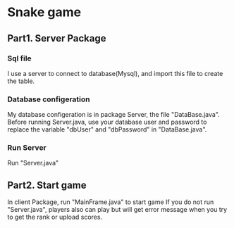# Snake game
## Part1. Server Package
### Sql file
I use a server to connect to database(Mysql), and import this file to create the table.

### Database configeration
My database configeration is in package Server, the file "DataBase.java". Before running Server.java, use your database user and password to replace the variable "dbUser" and "dbPassword" in "DataBase.java".

### Run Server
Run "Server.java"

## Part2. Start game
In client Package, run "MainFrame.java" to start game
If you do not run "Server.java", players also can play but will get error message when you try to get the rank or upload scores.
